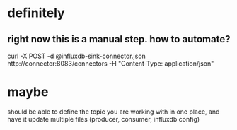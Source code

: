 # definitely

## right now this is a manual step. how to automate? 

curl -X POST -d @influxdb-sink-connector.json http://connector:8083/connectors -H "Content-Type: application/json"

# maybe
should be able to define the topic you are working with in one place, and have it update multiple files (producer, consumer, influxdb config)